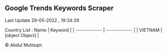 

## Google Trends Keywords Scraper 
 
Last Update 29-05-2022 , 19:34:29

Country List :
 Name  | Keyword |
| ------------- | ------------- |
| VIETNAM | [object Object] |



© Abdul Muttaqin 
